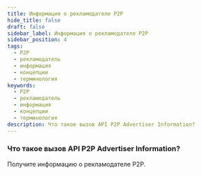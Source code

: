 ```yaml
---
title: Информация о рекламодателе P2P
hide_title: false
draft: false
sidebar_label: Информация о рекламодателе P2P
sidebar_position: 4
tags:
  - P2P
  - рекламодатель
  - информация
  - концепции
  - терминология
keywords:
  - P2P
  - рекламодатель
  - информация
  - концепции
  - терминология
description: Что такое вызов API P2P Advertiser Information?
---
```


### Что такое вызов API P2P Advertiser Information?

Получите информацию о рекламодателе P2P.
